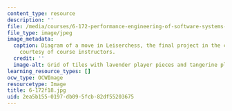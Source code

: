 ```yaml
---
content_type: resource
description: ''
file: /media/courses/6-172-performance-engineering-of-software-systems-fall-2018/2ea5b1550197db095fcb82df55203675_6-172f18.jpg
file_type: image/jpeg
image_metadata:
  caption: Diagram of a move in Leiserchess, the final project in the course. Image
    courtesy of course instructors.
  credit: ''
  image-alt: Grid of tiles with lavender player pieces and tangerine player pieces.
learning_resource_types: []
ocw_type: OCWImage
resourcetype: Image
title: 6-172f18.jpg
uid: 2ea5b155-0197-db09-5fcb-82df55203675
---
```

